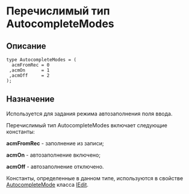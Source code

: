 ﻿# Перечислимый тип AutocompleteModes

## Описание

    type AutocompleteModes = (
      acmFromRec = 0
     ,acmOn      = 1
     ,acmOff     = 2
    );

## Назначение

Используется для задания режима автозаполнения поля ввода.

Перечислимый тип AutocompleteModes включает следующие константы:

**acmFromRec** - заполнение из записи;

**acmOn** - автозаполнение включено;

**acmOff** - автозаполнение отключено.

Константы, определенные в данном типе, используются в свойстве
[AutocompleteMode](topic:.Custom.ComClasses.Ctrl.IEdit.AutocompleteMode)
класса [IEdit](topic:.Custom.ComClasses.Ctrl.IEdit.Default).
